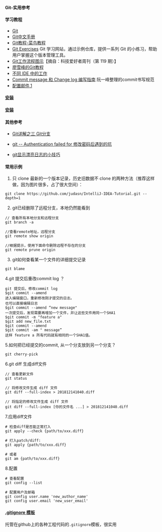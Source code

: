 #### Git-实用参考

#### 学习教程

- [Git](https://git-scm.com/)
- [Git中文手册](https://git-scm.com/book/zh/v2)
- [Git教程-菜鸟教程](https://www.runoob.com/git/git-tutorial.html)
- [Git Exercises](https://gitexercises.fracz.com/)
  Git 学习网站，通过示例仓库，提供一系列 Git 的小练习，帮助用户掌握这个版本管理工具。
- [Git工作流程图示](https://zepel.io/blog/5-git-workflows-to-improve-development/)【摘自：科技爱好者周刊（第 119 期）】
- [廖雪峰的Git教程](https://www.liaoxuefeng.com/wiki/896043488029600)
- [不同 IDE 中的工作](https://docs.microsoft.com/zh-cn/azure/devops/repos/git/?view=azure-devops)
- [Commit message 和 Change log 编写指南](https://www.ruanyifeng.com/blog/2016/01/commit_message_change_log.html) 阮一峰整理的commit书写规范
- [配置邮件](https://docs.gitlab.com/omnibus/settings/smtp.html#smtp-connection-pooling),[1](http://www.linuxea.com/1855.html)



#### [安装](https://git-scm.com/book/zh/v2/%E8%B5%B7%E6%AD%A5-%E5%AE%89%E8%A3%85-Git)



#### [安装](https://git-scm.com/book/zh/v2/%E8%B5%B7%E6%AD%A5-%E5%AE%89%E8%A3%85-Git)



#### 其他参考

- [Git详解之三 Git分支](http://www.open-open.com/lib/view/open1328069889514.html)
- [git -- Authentication failed for 修改密码后遇到的坑](https://blog.csdn.net/qq_40028324/article/details/80883010?tdsourcetag=s_pctim_aiomsg)

- [git显示漂亮日志的小技巧](http://garmoncheg.blogspot.com/2012/06/pretty-git-log.html)



#### 常用示例

1. 只 clone 最新的一个版本记录，历史旧数据不 clone 的两种方法（推荐这样做，因为图片很多，占了很大空间）：

```
git clone https://github.com/judasn/IntelliJ-IDEA-Tutorial.git --depth=1
```



2. git已经删除了远程分支，本地仍然能看到

```
// 查看所有本地分支和远程分支
git branch -a

//查看remote地址，远程分支
git remote show origin

//根据提示，使用下面命令删除远程不存在的分支
git remote prune origin
```




3. git如何查看某一个文件的详细提交记录

```
git blame
```



 4.git 提交后重改commit log ？

```
git 提交后，修改commit log
$git commit --amend
进入编辑窗口，重新修改刚才提交的日志。
也可以直接编辑日志
$git commit --amend “new message"
一次提交后，发现需要再增加一个文件，并让这些文件用同一个SHA1
$git commit -m "feature a"
$git add new_file.txt
$git commit --amend
$git commit -am " message”
这样 feature a 所有代码就有相同的一个SHA1值。
```



5.如何把已经提交的commit, 从一个分支放到另一个分支？

```
git cherry-pick
```



6.git diff 生成diff文件

```
// 查看更新文件
git status

// 将修改文件生成 diff 文件
git diff --full-index > 201812141040.diff

// 将指定的修改文件生成 diff 文件
git diff --full-index [你的文件名 ...] > 201812141040.diff
```



7.应用diff文件

```
# 检查diff是否能正常打入
git apply --check {path/to/xxx.diff}

# 打入patch/diff:
git apply {path/to/xxx.diff}

# 或者
git am {path/to/xxx.diff}
```



8.配置

```
# 查看配置
git config --list

# 配置用户及邮箱
git config user.name 'new_author_name'
git config user.email 'new_user_email'
```



#### [.gitignore 模板](https://github.com/github/gitignore)

托管在github上的各种工程代码的`.gitignore`模板，很实用

